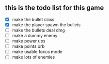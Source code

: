 ## this is the todo list for this game
- [x] make the bullet class
- [x] make the player spawn the bullets
- [ ] make the bullets deal dmg
- [ ] make a dummy enemy
- [ ] make power ups
- [ ] make points orb
- [ ] make usable focus mode
- [ ] make lots of enemies
